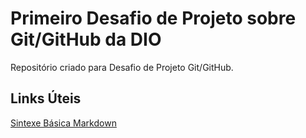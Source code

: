 # Primeiro Desafio de Projeto sobre Git/GitHub da DIO

Repositório criado para Desafio de Projeto Git/GitHub.

## Links Úteis
[Sintexe Básica Markdown](https://www.markdownguide.org/) 

